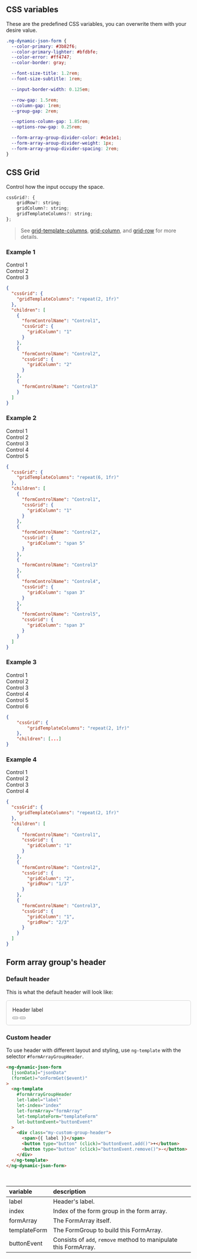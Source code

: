 ## CSS variables

These are the predefined CSS variables, you can overwrite them with your desire value.

```css
.ng-dynamic-json-form {
  --color-primary: #3b82f6;
  --color-primary-lighter: #bfdbfe;
  --color-error: #ff4747;
  --color-border: gray;

  --font-size-title: 1.2rem;
  --font-size-subtitle: 1rem;

  --input-border-width: 0.125em;

  --row-gap: 1.5rem;
  --column-gap: 1rem;
  --group-gap: 2rem;

  --options-column-gap: 1.85rem;
  --options-row-gap: 0.25rem;

  --form-array-group-divider-color: #e1e1e1;
  --form-array-aroup-divider-weight: 1px;
  --form-array-group-divider-spacing: 2rem;
}
```

## CSS Grid

Control how the input occupy the space.

```javascript
cssGrid?: {
	gridRow?: string;
	gridColumn?: string;
	gridTemplateColumns?: string;
};
```

> See [grid-template-columns](https://developer.mozilla.org/en-US/docs/Web/CSS/grid-template-columns), [grid-column](https://developer.mozilla.org/en-US/docs/Web/CSS/grid-column), and [grid-row](https://developer.mozilla.org/en-US/docs/Web/CSS/grid-row) for more details.

### Example 1

<div class="example-wrapper">
  <div class="css-grid-example">
    <div class="form-group">
      <div class="form-control" style="grid-column: 1">Control 1</div>
      <div class="form-control" style="grid-column: 2">Control 2</div>
      <div class="form-control" style="grid-column: span 2">Control 3</div>
    </div>
  </div>

```json
{
  "cssGrid": {
    "gridTemplateColumns": "repeat(2, 1fr)"
  },
  "children": [
    {
      "formControlName": "Control1",
      "cssGrid": {
        "gridColumn": "1"
      }
    },
    {
      "formControlName": "Control2",
      "cssGrid": {
        "gridColumn": "2"
      }
    },
    {
      "formControlName": "Control3"
    }
  ]
}
```

</div>

### Example 2

<div class="example-wrapper">
  <div class="css-grid-example">
    <div class="form-group">
      <div class="form-control" style="grid-column: 1">Control 1</div>
      <div class="form-control" style="grid-column: span 5">Control 2</div>
      <div class="form-control" style="grid-column: span 6">Control 3</div>
      <div class="form-control" style="grid-column: span 3">Control 4</div>
      <div class="form-control" style="grid-column: span 3">Control 5</div>
    </div>
  </div>

```json
{
  "cssGrid": {
    "gridTemplateColumns": "repeat(6, 1fr)"
  },
  "children": [
    {
      "formControlName": "Control1",
      "cssGrid": {
        "gridColumn": "1"
      }
    },
    {
      "formControlName": "Control2",
      "cssGrid": {
        "gridColumn": "span 5"
      }
    },
    {
      "formControlName": "Control3"
    },
    {
      "formControlName": "Control4",
      "cssGrid": {
        "gridColumn": "span 3"
      }
    },
    {
      "formControlName": "Control5",
      "cssGrid": {
        "gridColumn": "span 3"
      }
    }
  ]
}
```

</div>

### Example 3

<div class="example-wrapper">
  <div class="css-grid-example">
    <div class="form-group" style="grid-template-columns: repeat(2, 1fr)">
      <div class="form-control">Control 1</div>
      <div class="form-control">Control 2</div>
      <div class="form-control">Control 3</div>
      <div class="form-control">Control 4</div>
      <div class="form-control">Control 5</div>
      <div class="form-control">Control 6</div>
    </div>
  </div>

```json
{
	"cssGrid": {
		"gridTemplateColumns": "repeat(2, 1fr)"
	},
	"children": [...]
}
```

</div>

### Example 4

<div class="example-wrapper">
  <div class="css-grid-example">
    <div class="form-group" style="grid-template-columns: repeat(2, 1fr)">
      <div class="form-control" style="grid-column: 1">Control 1</div>
      <div class="form-control" style="grid-column: 2; grid-row: 1/3">
        Control 2
      </div>
      <div class="form-control">Control 3</div>
      <div class="form-control" style="grid-column: span 2">Control 4</div>
    </div>
  </div>

```json
{
  "cssGrid": {
    "gridTemplateColumns": "repeat(2, 1fr)"
  },
  "children": [
    {
      "formControlName": "Control1",
      "cssGrid": {
        "gridColumn": "1"
      }
    },
    {
      "formControlName": "Control2",
      "cssGrid": {
        "gridColumn": "2",
        "gridRow": "1/3"
      }
    },
    {
      "formControlName": "Control3",
      "cssGrid": {
        "gridColumn": "1",
        "gridRow": "2/3"
      }
    }
  ]
}
```

</div>

## Form array group's header

### Default header

This is what the default header will look like:

<div class="ng-dynamic-json-form" style="border: solid 1px rgba(128, 128, 128, 0.35); padding: 1rem; border-radius: 0.35rem;">
  <div class="form-array-container" style="margin: 0;">
    <div class="form-array-group-header" style="margin: 0;">
      <span class="label">Header label</span>
      <div class="buttons">
        <button type="button" class="btn-add"><span></span></button>
        <button type="button" class="btn-remove"><span></span></button>
      </div>
    </div>
  </div>
</div>

### Custom header

To use header with different layout and styling, use `ng-template` with the selector `#formArrayGroupHeader`.

<!-- prettier-ignore -->
```html
<ng-dynamic-json-form
  [jsonData]="jsonData"
  (formGet)="onFormGet($event)"
>
  <ng-template
    #formArrayGroupHeader
    let-label="label"
    let-index="index"
    let-formArray="formArray"
    let-templateForm="templateForm"
    let-buttonEvent="buttonEvent"
  >
    <div class="my-custom-group-header">
      <span>{{ label }}</span>
      <button type="button" (click)="buttonEvent.add()">+</button>
      <button type="button" (click)="buttonEvent.remove()">-</button>
    </div>
  </ng-template>
</ng-dynamic-json-form>
```

<br>

| variable     | description                                                      |
| :----------- | :--------------------------------------------------------------- |
| label        | Header's label.                                                  |
| index        | Index of the form group in the form array.                       |
| formArray    | The FormArray itself.                                            |
| templateForm | The FormGroup to build this FormArray.                           |
| buttonEvent  | Consists of `add`, `remove` method to manipulate this FormArray. |
